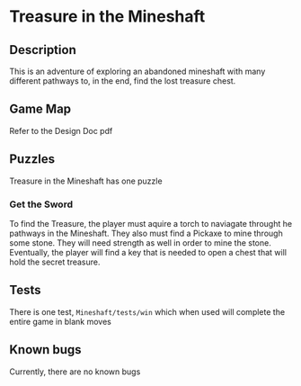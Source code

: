 # Treasure in the Mineshaft

## Description
This is an adventure of exploring an abandoned mineshaft with many different pathways to, in the end,
find the lost treasure chest.

## Game Map

Refer to the Design Doc pdf

## Puzzles

Treasure in the Mineshaft has one puzzle

### Get the Sword

To find the Treasure, the player must aquire a torch to naviagate throught he pathways in the Mineshaft.
They also must find a Pickaxe to mine through some stone. They will need strength as well in order
to mine the stone. Eventually, the player will find a key that is needed to open a chest that will hold 
the secret treasure.

## Tests

There is one test, `Mineshaft/tests/win` which when used will complete the entire
game in blank moves

## Known bugs

Currently, there are no known bugs
